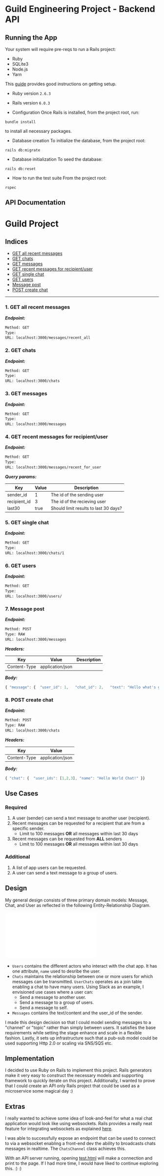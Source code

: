 # Guild Engineering Project - Backend API

## Running the App
Your system will require pre-reqs to run a Rails project:
* Ruby
* SQLite3
* Node.js
* Yarn

This [guide](https://guides.rubyonrails.org/getting_started.html#creating-a-new-rails-project-installing-rails) provides good instructions on getting setup.

* Ruby version
`2.6.3`

* Rails version
`6.0.3`

* Configuration
Once Rails is installed, from the project root, run:
```
bundle install
``` 
to install all necessary packages.

* Database creation
To initialize the database, from the project root:
```
rails db:migrate
```

* Database initialization
To seed the database:
```
rails db:reset
```

* How to run the test suite
From the project root:
```
rspec
```

## API Documentation

# Guild Project

## Indices


  * [GET all recent messages](#1-get-all-recent-messages)
  * [GET chats](#2-get-chats)
  * [GET messages](#3-get-messages)
  * [GET recent messages for recipient/user](#4-get-recent-messages-for-recipientuser)
  * [GET single chat](#5-get-single-chat)
  * [GET users](#6-get-users)
  * [Message post](#7-message-post)
  * [POST create chat](#8-post-create-chat)


--------


### 1. GET all recent messages



***Endpoint:***

```bash
Method: GET
Type: 
URL: localhost:3000/messages/recent_all
```



### 2. GET chats



***Endpoint:***

```bash
Method: GET
Type: 
URL: localhost:3000/chats
```



### 3. GET messages



***Endpoint:***

```bash
Method: GET
Type: 
URL: localhost:3000/messages
```



### 4. GET recent messages for recipient/user



***Endpoint:***

```bash
Method: GET
Type: 
URL: localhost:3000/messages/recent_for_user
```



***Query params:***

| Key | Value | Description |
| --- | ------|-------------|
| sender_id | 1 | The id of the sending user |
| recipient_id | 3 | The id of the recieving user |
| last30 | true | Should limit results to last 30 days? |



### 5. GET single chat



***Endpoint:***

```bash
Method: GET
Type: 
URL: localhost:3000/chats/1
```



### 6. GET users



***Endpoint:***

```bash
Method: GET
Type: 
URL: localhost:3000/users/
```



### 7. Message post



***Endpoint:***

```bash
Method: POST
Type: RAW
URL: localhost:3000/messages
```


***Headers:***

| Key | Value | Description |
| --- | ------|-------------|
| Content-Type | application/json |  |



***Body:***

```js        
{ "message": {  "user_id": 1,   "chat_id": 2,   "text": "Hello what's going on friends!" }}
```



### 8. POST create chat



***Endpoint:***

```bash
Method: POST
Type: RAW
URL: localhost:3000/chats
```


***Headers:***

| Key | Value |
| --- | ------|
| Content-Type | application/json |



***Body:***

```js        
{ "chat": {  "user_ids": [1,2,3], "name": "Hello World Chat!" }}
```

## Use Cases
### Required
1. A user (sender) can send a text message to another user (recipient).
2. Recent messages can be requested for a recipient that are from a specific sender.
	* Limit to 100 messages **OR** all messages within last 30 days
3. Recent messages can be requested from **ALL** senders
	* Limit to 100 messages **OR** all messages within last 30 days
    
### Additional
1. A list of app users can be requested.
2. A user can send a text message to a group of users.

## Design
My general design consists of three primary domain models: Message, Chat, and User as reflected in the following Entity-Relationship Diagram.

![ERD Image](/docs/erd.pdf)

* `Users` contains the different actors who interact with the chat app. It has one attribute, `name` used to desribe the user.
* `Chats` maintains the relationship between one or more users for which messages can be transmitted. `UserChats` operates as a join table enabling a chat to have many users. Using Slack as an example, I envisioned use cases
where a user can:
    * Send a message to another user.
    * Send a message to a group of users.
    * Send a message to self.
* `Messages` contains the text/content and the user_id of the sender.

I made this design decision so that I could model sending messages to a "channel" or "topic" rather than simply between users.
It satisfies the base requirements while setting the stage enhance and scale in a flexible fashion. Lastly, it sets up infrastructure such that 
a pub-sub model could be used supporting Http 2.0 or scaling via SNS/SQS etc.

## Implementation
I decided to use Ruby on Rails to implement this project. Rails generators make it very easy to construct the necessary models and supporting framework to quickly iterate on this project.
Additionally, I wanted to prove that I could create an API only Rails project that could be used as a microservice some magical day :)

## Extras
I really wanted to achieve some idea of look-and-feel for what a real chat application would look like using websockets.
Rails provides a really neat feature for integrating websockets as explained [here](https://edgeguides.rubyonrails.org/action_cable_overview.html).  

I was able to successfully expose an endpoint that can be used to connect to via a websocket enabling a front-end dev the ability to broadcasts chats messages in realtime.
The `ChatsChannel` class achieves this.

With an API server running, opening [test.html](test.html) will make a connection and print to the page.
If I had more time, I would have liked to continue exploring this. :) :)
